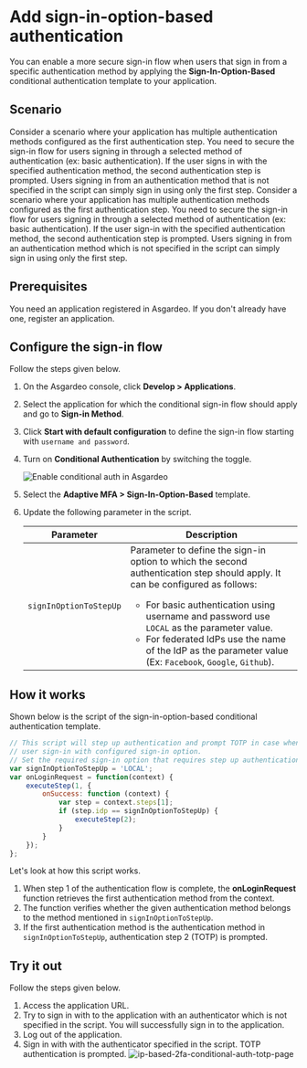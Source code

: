 # Add sign-in-option-based authentication

You can enable a more secure sign-in flow when users that sign in from a specific authentication method by applying the **Sign-In-Option-Based** conditional authentication template to your application.

## Scenario
Consider a scenario where your application has multiple authentication methods configured as the first authentication step. You need to secure the sign-in flow for users signing in through a selected method of authentication (ex: basic authentication). If the user signs in with the specified authentication method, the second authentication step is prompted. Users signing in from an authentication method that is not specified in the script can simply sign in using only the first step.
Consider a scenario where your application has multiple authentication methods configured as the first authentication step. You need to secure the sign-in flow for users signing in through a selected method of authentication (ex: basic authentication). If the user sign-in with the specified authentication method, the second authentication step is prompted. Users signing in from an authentication method which is not specified in the script can simply sign in using only the first step.

## Prerequisites

You need an application registered in Asgardeo. If you don't already have one, <a :href ="$withBase('/guides/applications/web-app/register-oidc-web-app/')">register an application</a>.

## Configure the sign-in flow

Follow the steps given below.

1. On the Asgardeo console, click **Develop > Applications**.
2. Select the application for which the conditional sign-in flow should apply and go to **Sign-in Method**.
3. Click **Start with default configuration** to define the sign-in flow starting with `username and password`.
4. Turn on **Conditional Authentication** by switching the toggle.

   <img :src="$withBase('/assets/img/guides/conditional-auth/enable-conditional-auth.png')" alt="Enable conditional auth in Asgardeo">

5. Select the **Adaptive MFA > Sign-In-Option-Based** template.
6. Update the following parameter in the script.

    <table>
        <thead>
            <tr>
                <th>Parameter</th>
                <th>Description</th>
            </tr>
        </thead>
        <tbody>
            <tr>
                <td><code>signInOptionToStepUp</code></td>
                <td>Parameter to define the sign-in option to which the second authentication step should apply. It can be configured as follows:
                    <ul>
                    <li>For basic authentication using username and password use <code>LOCAL</code> as the parameter value.</li>
                    <li>For federated IdPs use the name of the IdP as the parameter value (Ex: <code>Facebook</code>, <code>Google</code>, <code>Github</code>).</li>
                    </ul>    
                </td>
            </tr>
        </tbody>
    </table>

## How it works

Shown below is the script of the sign-in-option-based conditional authentication template.

```js
// This script will step up authentication and prompt TOTP in case when
// user sign-in with configured sign-in option.
// Set the required sign-in option that requires step up authentication.
var signInOptionToStepUp = 'LOCAL';
var onLoginRequest = function(context) {
    executeStep(1, {
        onSuccess: function (context) {
            var step = context.steps[1];
            if (step.idp == signInOptionToStepUp) {
                executeStep(2);
            }
        }
    });
};
```

Let's look at how this script works.

1. When step 1 of the authentication flow is complete, the **onLoginRequest** function retrieves the first authentication method from the context.
2. The function verifies whether the given authentication method belongs to the method mentioned in ```signInOptionToStepUp```.
3. If the first authentication method is the authentication method in ```signInOptionToStepUp```, authentication step 2 (TOTP) is prompted.

## Try it out

Follow the steps given below.

1. Access the application URL.
2. Try to sign in with to the application with an authenticator which is not specified in the script. You will successfully sign in to the application.
3. Log out of the application.
4. Sign in with with the authenticator specified in the script. TOTP authentication is prompted.
   <img :src="$withBase('/assets/img/guides/conditional-auth/totp-2fa.png')" alt="ip-based-2fa-conditional-auth-totp-page">
